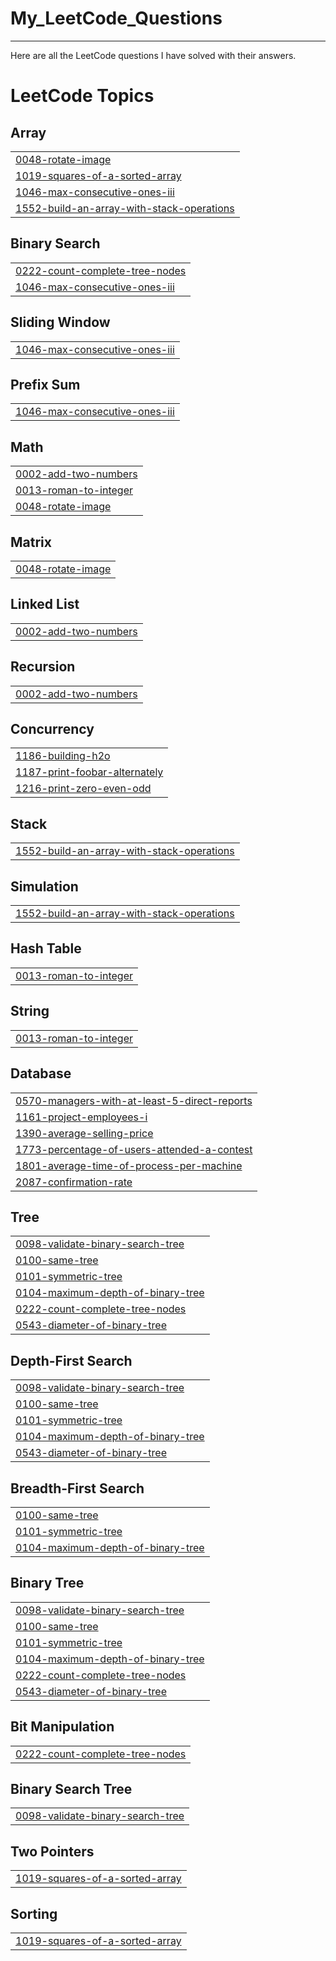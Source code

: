 # My_LeetCode_Questions
<hr>
Here are all the LeetCode questions I have solved with their answers.

<!---LeetCode Topics Start-->
# LeetCode Topics
## Array
|  |
| ------- |
| [0048-rotate-image](https://github.com/BarunAaryan/My_LeetCode_Questions/tree/master/0048-rotate-image) |
| [1019-squares-of-a-sorted-array](https://github.com/BarunAaryan/My_LeetCode_Questions/tree/master/1019-squares-of-a-sorted-array) |
| [1046-max-consecutive-ones-iii](https://github.com/BarunAaryan/My_LeetCode_Questions/tree/master/1046-max-consecutive-ones-iii) |
| [1552-build-an-array-with-stack-operations](https://github.com/BarunAaryan/My_LeetCode_Questions/tree/master/1552-build-an-array-with-stack-operations) |
## Binary Search
|  |
| ------- |
| [0222-count-complete-tree-nodes](https://github.com/BarunAaryan/My_LeetCode_Questions/tree/master/0222-count-complete-tree-nodes) |
| [1046-max-consecutive-ones-iii](https://github.com/BarunAaryan/My_LeetCode_Questions/tree/master/1046-max-consecutive-ones-iii) |
## Sliding Window
|  |
| ------- |
| [1046-max-consecutive-ones-iii](https://github.com/BarunAaryan/My_LeetCode_Questions/tree/master/1046-max-consecutive-ones-iii) |
## Prefix Sum
|  |
| ------- |
| [1046-max-consecutive-ones-iii](https://github.com/BarunAaryan/My_LeetCode_Questions/tree/master/1046-max-consecutive-ones-iii) |
## Math
|  |
| ------- |
| [0002-add-two-numbers](https://github.com/BarunAaryan/My_LeetCode_Questions/tree/master/0002-add-two-numbers) |
| [0013-roman-to-integer](https://github.com/BarunAaryan/My_LeetCode_Questions/tree/master/0013-roman-to-integer) |
| [0048-rotate-image](https://github.com/BarunAaryan/My_LeetCode_Questions/tree/master/0048-rotate-image) |
## Matrix
|  |
| ------- |
| [0048-rotate-image](https://github.com/BarunAaryan/My_LeetCode_Questions/tree/master/0048-rotate-image) |
## Linked List
|  |
| ------- |
| [0002-add-two-numbers](https://github.com/BarunAaryan/My_LeetCode_Questions/tree/master/0002-add-two-numbers) |
## Recursion
|  |
| ------- |
| [0002-add-two-numbers](https://github.com/BarunAaryan/My_LeetCode_Questions/tree/master/0002-add-two-numbers) |
## Concurrency
|  |
| ------- |
| [1186-building-h2o](https://github.com/BarunAaryan/My_LeetCode_Questions/tree/master/1186-building-h2o) |
| [1187-print-foobar-alternately](https://github.com/BarunAaryan/My_LeetCode_Questions/tree/master/1187-print-foobar-alternately) |
| [1216-print-zero-even-odd](https://github.com/BarunAaryan/My_LeetCode_Questions/tree/master/1216-print-zero-even-odd) |
## Stack
|  |
| ------- |
| [1552-build-an-array-with-stack-operations](https://github.com/BarunAaryan/My_LeetCode_Questions/tree/master/1552-build-an-array-with-stack-operations) |
## Simulation
|  |
| ------- |
| [1552-build-an-array-with-stack-operations](https://github.com/BarunAaryan/My_LeetCode_Questions/tree/master/1552-build-an-array-with-stack-operations) |
## Hash Table
|  |
| ------- |
| [0013-roman-to-integer](https://github.com/BarunAaryan/My_LeetCode_Questions/tree/master/0013-roman-to-integer) |
## String
|  |
| ------- |
| [0013-roman-to-integer](https://github.com/BarunAaryan/My_LeetCode_Questions/tree/master/0013-roman-to-integer) |
## Database
|  |
| ------- |
| [0570-managers-with-at-least-5-direct-reports](https://github.com/BarunAaryan/My_LeetCode_Questions/tree/master/0570-managers-with-at-least-5-direct-reports) |
| [1161-project-employees-i](https://github.com/BarunAaryan/My_LeetCode_Questions/tree/master/1161-project-employees-i) |
| [1390-average-selling-price](https://github.com/BarunAaryan/My_LeetCode_Questions/tree/master/1390-average-selling-price) |
| [1773-percentage-of-users-attended-a-contest](https://github.com/BarunAaryan/My_LeetCode_Questions/tree/master/1773-percentage-of-users-attended-a-contest) |
| [1801-average-time-of-process-per-machine](https://github.com/BarunAaryan/My_LeetCode_Questions/tree/master/1801-average-time-of-process-per-machine) |
| [2087-confirmation-rate](https://github.com/BarunAaryan/My_LeetCode_Questions/tree/master/2087-confirmation-rate) |
## Tree
|  |
| ------- |
| [0098-validate-binary-search-tree](https://github.com/BarunAaryan/My_LeetCode_Questions/tree/master/0098-validate-binary-search-tree) |
| [0100-same-tree](https://github.com/BarunAaryan/My_LeetCode_Questions/tree/master/0100-same-tree) |
| [0101-symmetric-tree](https://github.com/BarunAaryan/My_LeetCode_Questions/tree/master/0101-symmetric-tree) |
| [0104-maximum-depth-of-binary-tree](https://github.com/BarunAaryan/My_LeetCode_Questions/tree/master/0104-maximum-depth-of-binary-tree) |
| [0222-count-complete-tree-nodes](https://github.com/BarunAaryan/My_LeetCode_Questions/tree/master/0222-count-complete-tree-nodes) |
| [0543-diameter-of-binary-tree](https://github.com/BarunAaryan/My_LeetCode_Questions/tree/master/0543-diameter-of-binary-tree) |
## Depth-First Search
|  |
| ------- |
| [0098-validate-binary-search-tree](https://github.com/BarunAaryan/My_LeetCode_Questions/tree/master/0098-validate-binary-search-tree) |
| [0100-same-tree](https://github.com/BarunAaryan/My_LeetCode_Questions/tree/master/0100-same-tree) |
| [0101-symmetric-tree](https://github.com/BarunAaryan/My_LeetCode_Questions/tree/master/0101-symmetric-tree) |
| [0104-maximum-depth-of-binary-tree](https://github.com/BarunAaryan/My_LeetCode_Questions/tree/master/0104-maximum-depth-of-binary-tree) |
| [0543-diameter-of-binary-tree](https://github.com/BarunAaryan/My_LeetCode_Questions/tree/master/0543-diameter-of-binary-tree) |
## Breadth-First Search
|  |
| ------- |
| [0100-same-tree](https://github.com/BarunAaryan/My_LeetCode_Questions/tree/master/0100-same-tree) |
| [0101-symmetric-tree](https://github.com/BarunAaryan/My_LeetCode_Questions/tree/master/0101-symmetric-tree) |
| [0104-maximum-depth-of-binary-tree](https://github.com/BarunAaryan/My_LeetCode_Questions/tree/master/0104-maximum-depth-of-binary-tree) |
## Binary Tree
|  |
| ------- |
| [0098-validate-binary-search-tree](https://github.com/BarunAaryan/My_LeetCode_Questions/tree/master/0098-validate-binary-search-tree) |
| [0100-same-tree](https://github.com/BarunAaryan/My_LeetCode_Questions/tree/master/0100-same-tree) |
| [0101-symmetric-tree](https://github.com/BarunAaryan/My_LeetCode_Questions/tree/master/0101-symmetric-tree) |
| [0104-maximum-depth-of-binary-tree](https://github.com/BarunAaryan/My_LeetCode_Questions/tree/master/0104-maximum-depth-of-binary-tree) |
| [0222-count-complete-tree-nodes](https://github.com/BarunAaryan/My_LeetCode_Questions/tree/master/0222-count-complete-tree-nodes) |
| [0543-diameter-of-binary-tree](https://github.com/BarunAaryan/My_LeetCode_Questions/tree/master/0543-diameter-of-binary-tree) |
## Bit Manipulation
|  |
| ------- |
| [0222-count-complete-tree-nodes](https://github.com/BarunAaryan/My_LeetCode_Questions/tree/master/0222-count-complete-tree-nodes) |
## Binary Search Tree
|  |
| ------- |
| [0098-validate-binary-search-tree](https://github.com/BarunAaryan/My_LeetCode_Questions/tree/master/0098-validate-binary-search-tree) |
## Two Pointers
|  |
| ------- |
| [1019-squares-of-a-sorted-array](https://github.com/BarunAaryan/My_LeetCode_Questions/tree/master/1019-squares-of-a-sorted-array) |
## Sorting
|  |
| ------- |
| [1019-squares-of-a-sorted-array](https://github.com/BarunAaryan/My_LeetCode_Questions/tree/master/1019-squares-of-a-sorted-array) |
<!---LeetCode Topics End-->